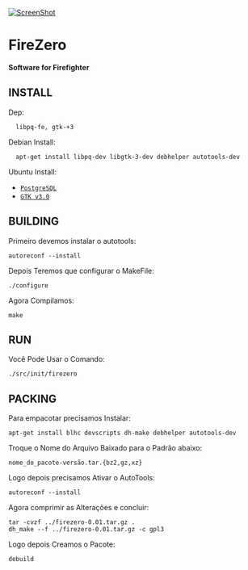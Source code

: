 <!--<iframe width="560" height="315" src="https://www.youtube.com/embed/0FQejtsq-qQ" frameborder="0" allowfullscreen></iframe>-->
[![ScreenShot](http://img.youtube.com/vi/-So4okhLdos/0.jpg)](https://www.youtube.com/watch?v=-So4okhLdos)
# FireZero
**Software for Firefighter**

INSTALL
-------
   Dep:

      libpq-fe, gtk-+3
   Debian Install:

      apt-get install libpq-dev libgtk-3-dev debhelper autotools-dev
   Ubuntu Install:

   * [`PostgreSQL`](apt:libpq-dev)
   * [`GTK v3.0`](apt:libgtk-3-dev)

BUILDING
--------
   Primeiro devemos instalar o autotools:

    autoreconf --install
   Depois Teremos que configurar o MakeFile:

    ./configure
   Agora Compilamos:

    make

RUN
---
   Você Pode Usar o Comando:
    
    ./src/init/firezero

PACKING
-------
   Para empacotar precisamos Instalar:

    apt-get install blhc devscripts dh-make debhelper autotools-dev
   Troque o Nome do Arquivo Baixado para o Padrão abaixo:

    nome_do_pacote-versão.tar.{bz2,gz,xz}
   Logo depois precisamos Ativar o AutoTools:

    autoreconf --install
   Agora comprimir as Alterações e concluir:

    tar -cvzf ../firezero-0.01.tar.gz .
    dh_make --f ../firezero-0.01.tar.gz -c gpl3
   Logo depois Creamos o Pacote:

    debuild
